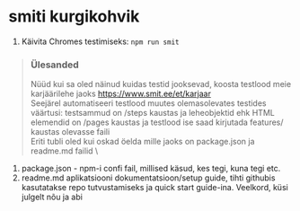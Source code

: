# smiti kurgikohvik



1. Käivita Chromes testimiseks: `npm run smit`


>### Ülesanded
>
>Nüüd kui sa oled näinud kuidas testid jooksevad, koosta testlood meie karjäärilehe jaoks https://www.smit.ee/et/karjaar \
>Seejärel automatiseeri testlood muutes olemasolevates testides väärtusi: testsammud on /steps kaustas ja leheobjektid ehk HTML elemendid on /pages kaustas ja testlood ise saad kirjutada features/ kaustas olevasse faili \
>Eriti tubli oled kui oskad öelda mille jaoks on package.json ja readme.md failid \


1. package.json - npm-i confi fail, millised käsud, kes tegi, kuna tegi etc.
2. readme.md aplikatsiooni dokumentatsioon/setup guide, tihti githubis kasutatakse repo tutvustamiseks ja quick start guide-ina.
Veelkord, küsi julgelt nõu ja abi
